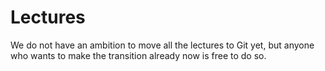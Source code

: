 # Lectures

We do not have an ambition to move all the lectures to Git yet, but anyone who wants to make the transition already now is free to do so.
